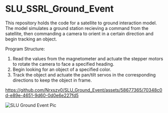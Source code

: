 # SLU_SSRL_Ground_Event
This repository holds the code for a satellite to ground interaction model. The model simulates a ground station recieving a command from the satellite, then commanding a camera to orient in a certain direction and begin tracking an object.

Program Structure:
1. Read the values from the magnetometer and actuate the stepper motors to rotate the camera to face a specified heading.
2. Begin looking for an object of a specified color.
3. Track the object and actuate the pan/tilt servos in the corresponding directions to keep the object in frame. 



https://github.com/Nrxszv0/SLU_Ground_Event/assets/58677365/70348c0d-e89e-4651-9d60-0d0e6e227fd5

![SLU Ground Event Pic](https://github.com/Nrxszv0/SLU_Ground_Event/assets/58677365/74beb69c-8485-490a-a391-ed2ef17bb25e)
